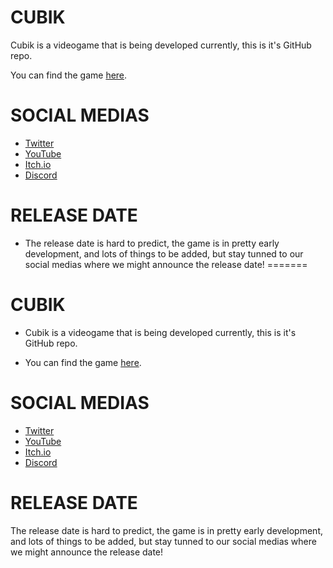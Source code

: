 # CUBIK
Cubik is a videogame that is being developed currently, this is it's GitHub repo.

You can find the game [here](https://rubber-duck-studios.itch.io/cubik).

# SOCIAL MEDIAS

- [Twitter](https://twitter.com/studios_rubber)
- [YouTube](https://www.youtube.com/channel/UC4gAYcj0pSyj4QMLi7pSy7w)
- [Itch.io](https://rubber-duck-studios.itch.io/)
- [Discord](https://discord.gg/RAfQz8yG7u)


# RELEASE DATE

 - The release date is hard to predict, the game is in pretty early development, and lots of things to be added, but stay tunned to our social medias where we might announce the release date!
=======
# CUBIK
- Cubik is a videogame that is being developed currently, this is it's GitHub repo.

- You can find the game [here](https://rubber-duck-studios.itch.io/cubik).

# SOCIAL MEDIAS

- [Twitter](https://twitter.com/studios_rubber)
- [YouTube](https://www.youtube.com/channel/UC4gAYcj0pSyj4QMLi7pSy7w)
- [Itch.io](https://rubber-duck-studios.itch.io/)
- [Discord](https://discord.gg/RAfQz8yG7u)


# RELEASE DATE

The release date is hard to predict, the game is in pretty early development, and lots of things to be added, but stay tunned to our social medias where we might announce the release date!
